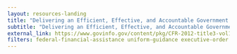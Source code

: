 ```yaml
---
layout: resources-landing
title: "Delivering an Efficient, Effective, and Accountable Government "
subtitle: "Delivering an Efficient, Effective, and Accountable Government " 
external_link: https://www.govinfo.gov/content/pkg/CFR-2012-title3-vol1/pdf/CFR-2012-title3-vol1-eo13576.pdf
filters: federal-financial-assistance uniform-guidance executive-order external
---
```

